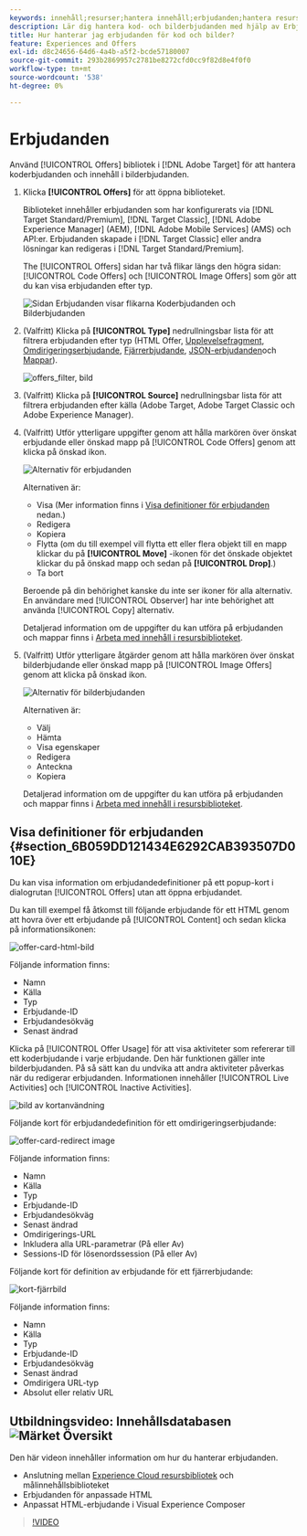 ```yaml
---
keywords: innehåll;resurser;hantera innehåll;erbjudanden;hantera resurser;ange markeringsläge;markeringsläge
description: Lär dig hantera kod- och bilderbjudanden med hjälp av Erbjudandebiblioteket i Adobe Target.
title: Hur hanterar jag erbjudanden för kod och bilder?
feature: Experiences and Offers
exl-id: d8c24656-64d6-4a4b-a5f2-bcde57180007
source-git-commit: 293b2869957c2781be8272cfd0cc9f82d8e4f0f0
workflow-type: tm+mt
source-wordcount: '538'
ht-degree: 0%

---
```


# Erbjudanden

Använd [!UICONTROL Offers] bibliotek i [!DNL Adobe Target] för att hantera koderbjudanden och innehåll i bilderbjudanden.

1. Klicka **[!UICONTROL Offers]** för att öppna biblioteket.

   Biblioteket innehåller erbjudanden som har konfigurerats via [!DNL Target Standard/Premium], [!DNL Target Classic], [!DNL Adobe Experience Manager] (AEM), [!DNL Adobe Mobile Services] (AMS) och API:er. Erbjudanden skapade i [!DNL Target Classic] eller andra lösningar kan redigeras i [!DNL Target Standard/Premium].

   The [!UICONTROL Offers] sidan har två flikar längs den högra sidan: [!UICONTROL Code Offers] och [!UICONTROL Image Offers] som gör att du kan visa erbjudanden efter typ.

   ![Sidan Erbjudanden visar flikarna Koderbjudanden och Bilderbjudanden](/help/main/c-experiences/c-manage-content/assets/offers-page.png)

1. (Valfritt) Klicka på **[!UICONTROL Type]** nedrullningsbar lista för att filtrera erbjudanden efter typ (HTML Offer, [Upplevelsefragment](/help/main/c-experiences/c-manage-content/aem-experience-fragments.md), [Omdirigeringserbjudande](/help/main/c-experiences/c-manage-content/offer-redirect.md), [Fjärrerbjudande](/help/main/c-experiences/c-manage-content/about-remote-offers.md), [JSON-erbjudanden](/help/main/c-experiences/c-manage-content/create-json-offer.md)och [Mappar](/help/main/c-experiences/c-manage-content/create-content-folder.md)).

   ![offers_filter, bild](assets/offers_filter.png)

1. (Valfritt) Klicka på **[!UICONTROL Source]** nedrullningsbar lista för att filtrera erbjudanden efter källa (Adobe Target, Adobe Target Classic och Adobe Experience Manager).

1. (Valfritt) Utför ytterligare uppgifter genom att hålla markören över önskat erbjudande eller önskad mapp på [!UICONTROL Code Offers] genom att klicka på önskad ikon.

   ![Alternativ för erbjudanden](assets/offer-picker-large.png)

   Alternativen är:

   * Visa (Mer information finns i [Visa definitioner för erbjudanden](#section_6B059DD121434E6292CAB393507D010E) nedan.)
   * Redigera
   * Kopiera
   * Flytta (om du till exempel vill flytta ett eller flera objekt till en mapp klickar du på **[!UICONTROL Move]** -ikonen för det önskade objektet klickar du på önskad mapp och sedan på **[!UICONTROL Drop]**.)
   * Ta bort

   Beroende på din behörighet kanske du inte ser ikoner för alla alternativ. En användare med [!UICONTROL Observer] har inte behörighet att använda [!UICONTROL Copy] alternativ.

   Detaljerad information om de uppgifter du kan utföra på erbjudanden och mappar finns i [Arbeta med innehåll i resursbiblioteket](/help/main/c-experiences/c-manage-content/assets-working.md).

1. (Valfritt) Utför ytterligare åtgärder genom att hålla markören över önskat bilderbjudande eller önskad mapp på [!UICONTROL Image Offers] genom att klicka på önskad ikon.

   ![Alternativ för bilderbjudanden](/help/main/c-experiences/c-manage-content/assets/image-offers-icons.png)

   Alternativen är:

   * Välj
   * Hämta
   * Visa egenskaper
   * Redigera
   * Anteckna
   * Kopiera

   Detaljerad information om de uppgifter du kan utföra på erbjudanden och mappar finns i [Arbeta med innehåll i resursbiblioteket](/help/main/c-experiences/c-manage-content/assets-working.md).

## Visa definitioner för erbjudanden {#section_6B059DD121434E6292CAB393507D010E}

Du kan visa information om erbjudandedefinitioner på ett popup-kort i dialogrutan [!UICONTROL Offers] utan att öppna erbjudandet.

Du kan till exempel få åtkomst till följande erbjudande för ett HTML genom att hovra över ett erbjudande på [!UICONTROL Content] och sedan klicka på informationsikonen:

![offer-card-html-bild](assets/offer-card-html.png)

Följande information finns:

* Namn
* Källa
* Typ
* Erbjudande-ID
* Erbjudandesökväg
* Senast ändrad

Klicka på [!UICONTROL Offer Usage] för att visa aktiviteter som refererar till ett koderbjudande i varje erbjudande. Den här funktionen gäller inte bilderbjudanden. På så sätt kan du undvika att andra aktiviteter påverkas när du redigerar erbjudanden. Informationen innehåller [!UICONTROL Live Activities] och [!UICONTROL Inactive Activities].

![bild av kortanvändning](assets/offer-card-usage.png)

Följande kort för erbjudandedefinition för ett omdirigeringserbjudande:

![offer-card-redirect image](assets/offer-card-redirect.png)

Följande information finns:

* Namn
* Källa
* Typ
* Erbjudande-ID
* Erbjudandesökväg
* Senast ändrad
* Omdirigerings-URL
* Inkludera alla URL-parametrar (På eller Av)
* Sessions-ID för lösenordssession (På eller Av)

Följande kort för definition av erbjudande för ett fjärrerbjudande:

![kort-fjärrbild](assets/offer-card-remote.png)

Följande information finns:

* Namn
* Källa
* Typ
* Erbjudande-ID
* Erbjudandesökväg
* Senast ändrad
* Omdirigera URL-typ
* Absolut eller relativ URL

## Utbildningsvideo: Innehållsdatabasen ![Märket Översikt](/help/main/assets/overview.png)

Den här videon innehåller information om hur du hanterar erbjudanden.

* Anslutning mellan [Experience Cloud resursbibliotek](https://experienceleague.adobe.com/docs/core-services/interface/assets/creative-cloud.html) och målinnehållsbiblioteket
* Erbjudanden för anpassade HTML
* Anpassat HTML-erbjudande i Visual Experience Composer

>[!VIDEO](https://video.tv.adobe.com/v/17387)
